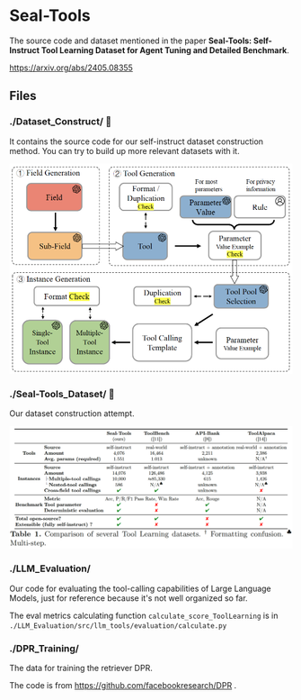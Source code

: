 # Seal-Tools

The source code and dataset mentioned in the paper **Seal-Tools: Self-Instruct Tool Learning Dataset for Agent Tuning and Detailed Benchmark**.

https://arxiv.org/abs/2405.08355

## Files

### ./Dataset_Construct/ 🌟

It contains the source code for our self-instruct dataset construction method. You can try to build up more relevant datasets with it.



![dataset_construction_method](assets/dataset_construction_method.png)

### ./Seal-Tools_Dataset/ 🌟

Our dataset construction attempt.

![dataset_comparison](assets/dataset_comparison.png)

### ./LLM_Evaluation/

Our code for evaluating the tool-calling capabilities of Large Language Models, just for reference because it's not well organized so far.

The eval metrics calculating function `calculate_score_ToolLearning` is in `./LLM_Evaluation/src/llm_tools/evaluation/calculate.py`

### ./DPR_Training/

The data for training the retriever DPR.

The code is from https://github.com/facebookresearch/DPR .
